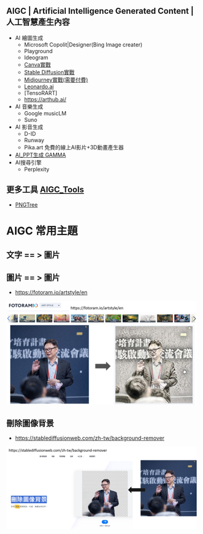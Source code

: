 ## AIGC | Artificial Intelligence Generated Content | 人工智慧產生內容 
- AI 繪圖生成
  - Microsoft Copolit|Designer(Bing Image creater)
  - Playground
  - Ideogram
  - [Canva實戰](Canva_lab.md)
  - [Stable Diffusion實戰](SD_lab.md)
  - [Midjourney實戰(需要付費)](Midjourney_lab.md)
  - [Leonardo.ai](Leonardo_ai.md)
  - [TensoRART]
  - https://arthub.ai/
- AI 音樂生成
  - Google musicLM
  - Suno
- AI 影音生成
  - D-ID
  - Runway
  - Pika.art 免費的線上AI影片+3D動畫產生器
- [AI_PPT生成 GAMMA](GAMMA.md)
- AI搜尋引擎
  - Perplexity
## 更多工具 [AIGC_Tools]()
- [PNGTree](https://zh.pngtree.com/)

# AIGC 常用主題

## 文字 == > 圖片

## 圖片 == > 圖片
- https://fotoram.io/artstyle/en

![fotoram](../pics/fotoram.png)

## 刪除圖像背景  
- https://stablediffusionweb.com/zh-tw/background-remover

![background-remover](../pics/background-remover.png)



